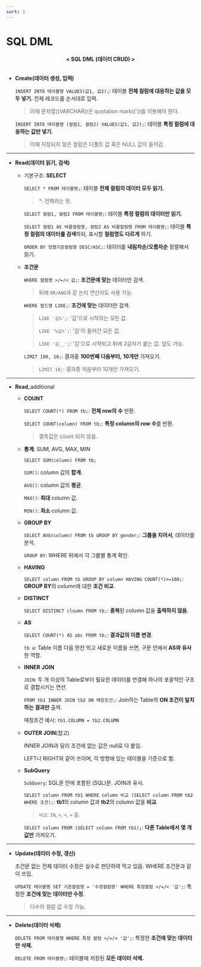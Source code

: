 ```yaml
---
sort: 3
---
```


# SQL DML

**<center> < SQL DML (데이터 CRUD) > </center>** <br>

- **Create(데이터 생성, 입력)**

    `INSERT INTO 테이블명 VALUES(값1, 값2);`: 테이블 **전체 컬럼에 대응하는 값을 모두 넣기.** 전체 레코드를 순서대로 입력.

    > 이때 문자열((VARCHAR))은 quotation mark(('))를 이용해야 한다.

    `INSERT INTO 테이블명 (컬럼1, 컬럼2) VALUES(값1, 값2);`: 테이블 **특정 컬럼에 대응하는 값만 넣기.**

    > 이때 지정되지 않은 컬럼은 디폴트 값 혹은 NULL 값이 들어감.

---

- **Read(데이터 읽기, 검색)**
    - 기본구조: **SELECT**

      `SELECT * FROM 테이블명;`: 테이블 **전체 컬럼의 데이터 모두 읽기.**
    
      > *: 전체라는 뜻.
    
      `SELECT 컬럼1, 컬럼2 FROM 테이블명;`: 테이블 **특정 컬럼의 데이터만 읽기.**
    
      `SELECT 컬럼1 AS 바꿀컬럼명, 컬럼2 AS 바꿀컬럼명 FROM 테이블명;`: 테이블 **특정 컬럼의 데이터를 검색**하되, 표시할 **컬럼명도 다르게** 하기.
    
      `ORDER BY 정렬기준컬럼명 DESC/ASC;`: 데이터를 **내림차순/오름차순** 정렬해서 읽기.
    
    - **조건문**
    
      `WHERE 컬렴명 >/=/< 값;`: **조건문에 맞는** 데이터만 검색.

      > 뒤에 `OR/AND`과 같 논리 연산자도 사용 가능.
    
      `WHERE 필드명 LIKE;`: **조건에 맞는** 데이터만 검색.
    
      > `LIKE '김%';`: '김'으로 시작하는 모든 값.
      >
      > `LIKE '%김%';`: '김'이 들어간 모든 값.
      >
      > `LIKE '김__';`: '김'으로 시작되고 뒤에 2글자가 붙는 값. 앞도 가능.
    
      `LIMIT 100, 10;`: 결과중 **100번째 다음부터,** **10개만** 가져오기.
    
      > `LIMIT 10;`: 결과중 처음부터 10개만 가져오기.
    

---

- **Read**_additional
  
    - **COUNT**
    
      `SELECT COUNT(*) FROM tb;`: **전체 row의 수** 반환.
    
      `SELECT COUNT(column) FROM tb;`: **특정 column의 row 수**를 반환.

      > 결측값은 count 되지 않음.

    - **통계**: SUM, AVG, MAX, MIN

      `SELECT SUM(column) FROM tb;`

      `SUM()`: column 값의 **합계**.

      `AVG()`: column 값의 **평균**.

      `MAX()`: **최대** column 값.

      `MIN()`: **최소** column 값.

    - **GROUP BY**

      `SELECT AVG(column) FROM tb GROUP BY gender;`: **그룹을 지어서**, 데이터를 분석.

      `GROUP BY`: WHERE 뒤에서 각 그룹별 통계 확인.

    - **HAVING**

      `SELECT column FROM tb GROUP BY column HAVING COUNT(*)>=100;`: **GROUP BY**의 column에 대한 **조건 비교**.

    - **DISTINCT**

      `SELECT DISTINCT cloumn FROM tb;`: **중복**된 column 값을 **출력하지 않음**.

    - **AS**

      `SELECT COUNT(*) AS abc FROM tb;`: **결과값의 이름 변경**.

      `tb a`: Table 이름 다음 한칸 띄고 새로운 이름을 쓰면, 구문 안에서 **AS와 유사**한 역할.

    - **INNER** **JOIN**

      `JOIN`: 두 개 이상의 Table로부터 필요한 데이터를 연결해 하나의 포괄적인 구조로 결합시키는 연산.

      `FROM tb1 INNER JOIN tb2 ON 매칭조건;`: Join하는 Table의 **ON 조건이 일치하는 결과만** 출력.

      매칭조건 예시: `tb1.COLUMN = tb2.COLUMN`

    - **OUTER JOIN**(참고)
    
      INNER JOIN과 달리 조건에 없는 값은 null로 다 붙임.
    
      LEFT나 RIGHT와 같이 쓰이며, 각 방향에 있는 테이블을 기준으로 함.
    
    - **SubQuery**
    
      `SubQuery`: SQL문 안에 포함된 (SQL)문. JOIN과 유사.
    
      `SELECT column FROM tb1 WHERE column 비교 (SELECT column FROM tb2 WHERE 조건);`: **tb1**의 column 값과 **tb2**의 column 값을 **비교**.
    
      > `비교`: `IN`, `>`, `<`, `=` 등.
    
      `SELECT column FROM (SELECT column FROM tb1);`: **다른 Table에서** **몇 개 값만** 가져오기.
    

---

- **Update(데이터 수정, 갱신)**

    조건문 없는 전체 데이터 수정은 실수로 판단하여 막고 있음. WHERE 조건문과 같이 쓰임.

    `UPDATE 테이블명 SET 기존컬럼명 = '수정컬럼명' WHERE 특정컬럼 >/=/< '값';`: 특정한 **조건에 맞는 데이터만 수정**.

    > 다수의 컬럼 값 수정 가능.

---

- **Delete(데이터 삭제)**

    `DELETE FROM 테이블명 WHERE 특정 컬럼 >/=/< '값';`: 특정한 **조건에 맞는 데이터만 삭제.**

    `DELETE FROM 테이블명;`: 테이블에 저장된 **모든 데이터 삭제.**